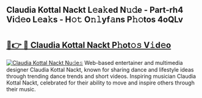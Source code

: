 ## Claudia Kottal Nackt L𝚎a𝚔ed N𝚞𝚍e - Part-rh4 Vi𝚍𝚎o L𝚎a𝚔s - H𝚘𝚝 O𝚗𝚕yf𝚊ns P𝚑𝚘tos 4oQLv

# <h2><a href="http://kfdhaj.oniu.top/?m=Claudia+Kottal+Nackt">🔗👉 🔴 Claudia Kottal Nackt P𝚑ot𝚘𝚜 V𝚒d𝚎o</a></h2>

[![Claudia Kottal Nackt Nu𝚍e𝚜](https://i.imgur.com/0qMVB7G.gif)](http://kfdhaj.oniu.top/?m=Claudia+Kottal+Nackt)
Web-based entertainer and multimedia designer Claudia Kottal Nackt, known for sharing dance and lifestyle ideas through trending dance trends and short videos. Inspiring musician Claudia Kottal Nackt, celebrated for their ability to move and inspire others through their music.  
